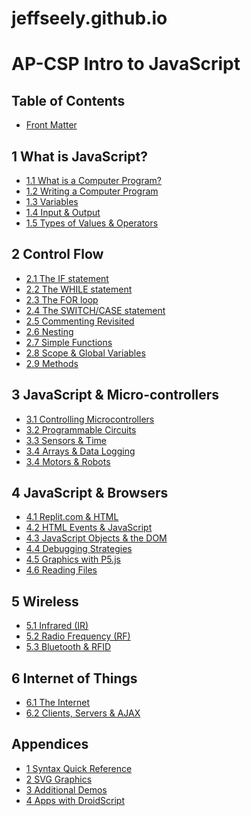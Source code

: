 # jeffseely.github.io

AP-CSP Intro to JavaScript
===
Table of Contents
---
- [Front Matter](/wV0cyxtyRUWkR0GzyE_yCw#Front-Matter)

[//]: # "put a / in front of address to avoid link symbol in output"
[//]: # "URL for replit assets example: https://28f7110b-3ce8-49d6-b340-8c67add3b3e0.id.repl.co/CSAssets/CS1cover.jpg"

1 What is JavaScript?
---
- [1.1 What is a Computer Program?](/Text.md)
- [1.2 Writing a Computer Program](/Text.md#1.2)
- [1.3 Variables](/Text.md#1.3)
- [1.4 Input & Output](/Text.md#1.4)
- [1.5 Types of Values & Operators](./Text.md#1.5)

2 Control Flow
---
- [2.1 The IF statement](/dQjJE8Z0T4OmXBc3xWaRNg#2---Control-Flow)
- [2.2 The WHILE statement](/dQjJE8Z0T4OmXBc3xWaRNg#22-The-WHILE-statement)
- [2.3 The FOR loop](/dQjJE8Z0T4OmXBc3xWaRNg#23-The-FOR-loop)
- [2.4 The SWITCH/CASE statement](/dQjJE8Z0T4OmXBc3xWaRNg#24-The-SWITCHCASE-statement)
- [2.5 Commenting Revisited](/dQjJE8Z0T4OmXBc3xWaRNg#25-Commenting-Revisited)
- [2.6 Nesting](/dQjJE8Z0T4OmXBc3xWaRNg#26-Nesting)
- [2.7 Simple Functions](/dQjJE8Z0T4OmXBc3xWaRNg#27-Simple-Functions)
- [2.8 Scope & Global Variables](/dQjJE8Z0T4OmXBc3xWaRNg#28-Scope-amp-Global-Variables)
- [2.9 Methods](/dQjJE8Z0T4OmXBc3xWaRNg#29-Methods)

3 JavaScript & Micro-controllers
---
- [3.1 Controlling Microcontrollers](/UCN58IYyQWCW_yccKGrnrA#3---JavaScript-amp-Micro-controllers)
- [3.2 Programmable Circuits](/UCN58IYyQWCW_yccKGrnrA#32-Programmable-Circuits)
- [3.3 Sensors & Time](/UCN58IYyQWCW_yccKGrnrA#33-Sensors-amp-Time)
- [3.4 Arrays & Data Logging](/UCN58IYyQWCW_yccKGrnrA#L34)
- [3.4 Motors & Robots](https://hackmd.io/UCN58IYyQWCW_yccKGrnrA#35-Motors-amp-Robots)

4 JavaScript & Browsers
---
- [4.1 Replit.com & HTML](https://hackmd.io/7WLwfM2vTLqWJlCwld4DEA#4---JavaScript-and-Browsers)
- [4.2 HTML Events & JavaScript](/7WLwfM2vTLqWJlCwld4DEA#42-HTML-Events-amp-JavaScript)
- [4.3 JavaScript Objects & the DOM](/7WLwfM2vTLqWJlCwld4DEA#43-JavaScript-Objects-amp-the-DOM)
- [4.4 Debugging Strategies](/7WLwfM2vTLqWJlCwld4DEA#44-Debugging-Strategies)
- [4.5 Graphics with P5.js](/7WLwfM2vTLqWJlCwld4DEA#45-Graphics-with-P5js)
- [4.6 Reading Files](/7WLwfM2vTLqWJlCwld4DEA#46-Reading-Files)

5 Wireless
---
- [5.1 Infrared (IR)](/k1qMrT7NSNaFEZkfFYMPEg#5---Wireless)
- [5.2 Radio Frequency (RF)](/k1qMrT7NSNaFEZkfFYMPEg#52-Radio-Frequency-RF)
- [5.3 Bluetooth & RFID](/k1qMrT7NSNaFEZkfFYMPEg#53-Bluetooth-amp-RFID)

6 Internet of Things
---
- [6.1 The Internet](/WAmboP-BRU2fWs-iRpKOKQ#6---Internet-of-Things)
- [6.2 Clients, Servers & AJAX](/WAmboP-BRU2fWs-iRpKOKQ#62-Clients-Servers-amp-AJAX)

Appendices
---
- [1 Syntax Quick Reference](/dV3BMdFESj2RgfRcb2yszw#Appendix-1---Syntax-Quick-Reference)
- [2 SVG Graphics](/dV3BMdFESj2RgfRcb2yszw#Appendix-2---SVG-Graphics)
- [3 Additional Demos](/dV3BMdFESj2RgfRcb2yszw#Appendix-3---Additional-Demos)
- [4 Apps with DroidScript](/dV3BMdFESj2RgfRcb2yszw#Appendix-4---Apps-with-DroidScript)
